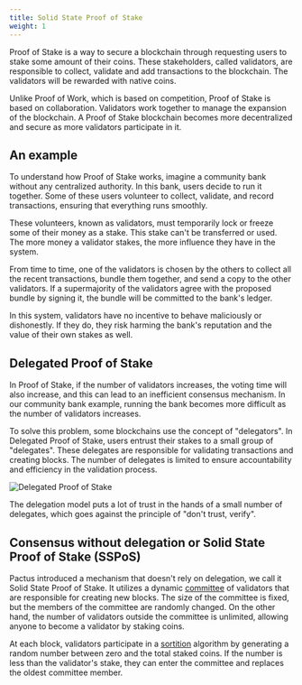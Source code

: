 ```yaml
---
title: Solid State Proof of Stake
weight: 1
---
```


Proof of Stake is a way to secure a blockchain through requesting users to stake some amount of their coins.
These stakeholders, called validators, are responsible to collect, validate and add transactions to the blockchain.
The validators will be rewarded with native coins.

Unlike Proof of Work, which is based on competition, Proof of Stake is based on collaboration.
Validators work together to manage the expansion of the blockchain.
A Proof of Stake blockchain becomes more decentralized and secure as more validators participate in it.

## An example

To understand how Proof of Stake works, imagine a community bank without any centralized authority.
In this bank, users decide to run it together.
Some of these users volunteer to collect, validate, and record transactions,
ensuring that everything runs smoothly.

These volunteers, known as validators, must temporarily lock or freeze some of their money as a stake.
This stake can't be transferred or used.
The more money a validator stakes, the more influence they have in the system.

From time to time, one of the validators is chosen by the others to collect all the recent transactions,
bundle them together, and send a copy to the other validators.
If a supermajority of the validators agree with the proposed bundle by signing it,
the bundle will be committed to the bank's ledger.

In this system, validators have no incentive to behave maliciously or dishonestly.
If they do, they risk harming the bank's reputation and the value of their own stakes as well.

## Delegated Proof of Stake

In Proof of Stake, if the number of validators increases,
the voting time will also increase, and this can lead to an inefficient consensus mechanism.
In our community bank example, running the bank becomes more difficult as the number of validators increases.

To solve this problem, some blockchains use the concept of "delegators".
In Delegated Proof of Stake, users entrust their stakes to a small group of "delegates".
These delegates are responsible for validating transactions and creating blocks.
The number of delegates is limited to ensure accountability and efficiency in the validation process.

![Delegated Proof of Stake](/images/delegated-proof-of-stake.png)

The delegation model puts a lot of trust in the hands of a small number of delegates,
which goes against the principle of "don't trust, verify".

## Consensus without delegation or Solid State Proof of Stake (SSPoS)

Pactus introduced a mechanism that doesn't rely on delegation, we call it Solid State Proof of Stake.
It utilizes a dynamic [committee](/concepts/consensus/committee/) of validators
that are responsible for creating new blocks.
The size of the committee is fixed, but the members of the committee are randomly changed.
On the other hand, the number of validators outside the committee is unlimited, allowing anyone to
become a validator by staking coins.

At each block, validators participate in a [sortition](/concepts/consensus/sortition/) algorithm
by generating a random number between zero and the total staked coins.
If the number is less than the validator's stake, they can enter the committee and replaces the oldest committee member.
